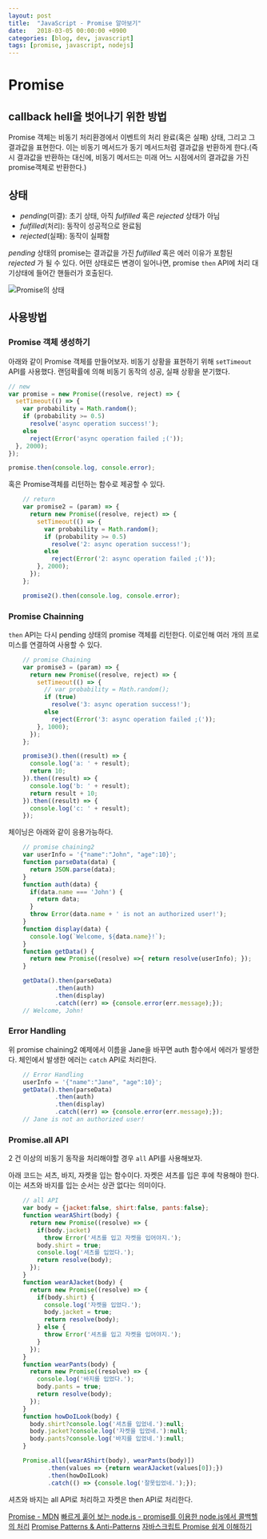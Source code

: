 ```yaml
---
layout: post
title:  "JavaScript - Promise 알아보기"
date:   2018-03-05 00:00:00 +0900
categories: [blog, dev, javascript]
tags: [promise, javascript, nodejs]
---
```

# Promise

## callback hell을 벗어나기 위한 방법

Promise 객체는 비동기 처리환경에서 이벤트의 처리 완료(혹은 실패) 상태, 그리고 그 결과값을 표현한다. 이는 비동기 메서드가 동기 메서드처럼 결과값을 반환하게 한다.(즉시 결과값을 반환하는 대신에, 비동기 메서드는 미래 어느 시점에서의 결과값을 가진 promise객체로 반환한다.)

## 상태

  * *pending*(미결): 초기 상태, 아직 *fulfilled* 혹은 *rejected* 상태가 아님
  * *fulfilled*(처리): 동작이 성공적으로 완료됨
  * *rejected*(실패): 동작이 실패함

*pending* 상태의 promise는 결과값을 가진 *fulfilled* 혹은 에러 이유가 포함된 *rejected* 가 될 수 있다. 어떤 상태로든 변경이 일어나면, promise `then` API에 처리 대기상태에 들어간 핸들러가 호출된다.

![Promise의 상태](https://mdn.mozillademos.org/files/8633/promises.png)

## 사용방법

### Promise 객체 생성하기

아래와 같이 Promise 객체를 만들어보자. 비동기 상황을 표현하기 위해 `setTimeout` API를 사용했다. 랜덤확률에 의해 비동기 동작의 성공, 실패 상황을 분기했다.

```javascript
// new
var promise = new Promise((resolve, reject) => {
  setTimeout(() => {
    var probability = Math.random();
    if (probability >= 0.5)
      resolve('async operation success!');
    else
      reject(Error('async operation failed ;('));
  }, 2000);
});

promise.then(console.log, console.error);
```

혹은 Promise객체를 리턴하는 함수로 제공할 수 있다.

```javascript
    // return
    var promise2 = (param) => {
      return new Promise((resolve, reject) => {
        setTimeout(() => {
          var probability = Math.random();
          if (probability >= 0.5)
            resolve('2: async operation success!');
          else
            reject(Error('2: async operation failed ;('));
        }, 2000);
      });
    };

    promise2().then(console.log, console.error);
```

### Promise Chainning

`then` API는 다시 pending 상태의 promise 객체를 리턴한다. 이로인해 여러 개의 프로미스를 연결하여 사용할 수 있다.

```javascript
    // promise Chaining
    var promise3 = (param) => {
      return new Promise((resolve, reject) => {
        setTimeout(() => {
          // var probability = Math.random();
          if (true)
            resolve('3: async operation success!');
          else
            reject(Error('3: async operation failed ;('));
        }, 1000);
      });
    };

    promise3().then((result) => {
      console.log('a: ' + result);
      return 10;
    }).then((result) => {
      console.log('b: ' + result);
      return result + 10;
    }).then((result) => {
      console.log('c: ' + result);
    });
```

체이닝은 아래와 같이 응용가능하다.

```javascript
    // promise chaining2
    var userInfo = '{"name":"John", "age":10}';
    function parseData(data) {
      return JSON.parse(data);
    }
    function auth(data) {
      if(data.name === 'John') {
        return data;
      }
      throw Error(data.name + ' is not an authorized user!');
    }
    function display(data) {
      console.log(`Welcome, ${data.name}!`);
    }
    function getData() {
      return new Promise((resolve) =>{ return resolve(userInfo); });
    }

    getData().then(parseData)
             .then(auth)
             .then(display)
             .catch((err) => {console.error(err.message);});
    // Welcome, John!
```

### Error Handling

위 promise chaining2 예제에서 이름을 Jane을 바꾸면 auth 함수에서 에러가 발생한다. 체인에서 발생한 에러는 `catch` API로 처리한다.

```javascript
    // Error Handling
    userInfo = '{"name":"Jane", "age":10}';
    getData().then(parseData)
             .then(auth)
             .then(display)
             .catch((err) => {console.error(err.message);});
    // Jane is not an authorized user!
```

### Promise.all API

2 건 이상의 비동기 동작을 처리해야할 경우 `all` API를 사용해보자.

아래 코드는 셔츠, 바지, 자켓을 입는 함수이다. 자켓은 셔츠를 입은 후에 착용해야 한다. 이는 셔츠와 바지를 입는 순서는 상관 없다는 의미이다.

```javascript
    // all API
    var body = {jacket:false, shirt:false, pants:false};
    function wearAShirt(body) {
      return new Promise((resolve) => {
        if(body.jacket)
          throw Error('셔츠를 입고 자켓을 입어야지.');
        body.shirt = true;
        console.log('셔츠를 입었다.');
        return resolve(body);
      });
    }
    function wearAJacket(body) {
      return new Promise((resolve) => {
        if(body.shirt) {
          console.log('자켓을 입었다.');
          body.jacket = true;
          return resolve(body);
        } else {
          throw Error('셔츠를 입고 자켓을 입어야지.');
        }
      });
    }
    function wearPants(body) {
      return new Promise((resolve) => {
        console.log('바지를 입었다.');
        body.pants = true;
        return resolve(body);
      });
    }
    function howDoILook(body) {
      body.shirt?console.log('셔츠를 입었네.'):null;
      body.jacket?console.log('자켓을 입었네.'):null;
      body.pants?console.log('바지를 입었네.'):null;
    }

    Promise.all([wearAShirt(body), wearPants(body)])
           .then(values => {return wearAJacket(values[0]);})
           .then(howDoILook)
           .catch(() => {console.log('잘못입었네.');});
```

셔츠와 바지는 all API로 처리하고 자켓은 then API로 처리한다.

[Promise - MDN](https://developer.mozilla.org/en-US/docs/Web/JavaScript/Reference/Global_Objects/Promise)
[빠르게 훝어 보는 node.js - promise를 이용한 node.js에서 콜백헬의 처리](http://bcho.tistory.com/1086)
[Promise Patterns & Anti-Patterns](https://medium.com/witinweb/%EB%B2%88%EC%97%AD-promise-patterns-anti-patterns-4065d8c26e89)
[자바스크립트 Promise 쉽게 이해하기](https://joshua1988.github.io/web-development/javascript/promise-for-beginners/)
